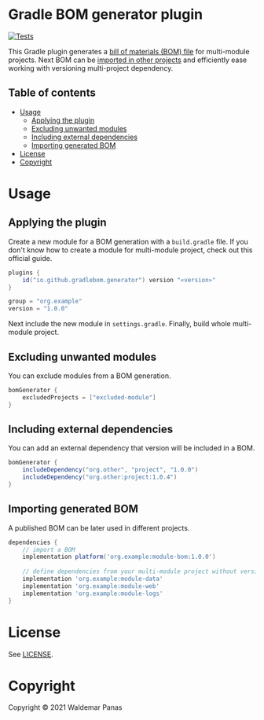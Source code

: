 # Gradle BOM generator plugin

[![Tests](https://github.com/gradle-bom/gradle-bom-generator-plugin/actions/workflows/ci.yml/badge.svg)](https://github.com/gradle-bom/gradle-bom-generator-plugin/actions/workflows/ci.yml)

This Gradle plugin generates a [bill of materials (BOM) file]
for multi-module projects. 
Next BOM can be [imported in other projects] and efficiently
ease working with versioning multi-project dependency.

## Table of contents

* [Usage](#usage)
    * [Applying the plugin](#applying-the-plugin)
    * [Excluding unwanted modules](#excluding-unwanted-modules)
    * [Including external dependencies](#including-external-dependencies)
    * [Importing generated BOM](#importing-generated-bom)
* [License](#license)
* [Copyright](#copyright)


# Usage

## Applying the plugin

Create a new module for a BOM generation with a `build.gradle` file.
If you don't know how to create a module for multi-module
project, check out this official guide.

```gradle
plugins {
    id("io.github.gradlebom.generator") version "«version»"
}

group = "org.example"
version = "1.0.0"
```

Next include the new module in `settings.gradle`. 
Finally, build whole multi-module project.

## Excluding unwanted modules

You can exclude modules from a BOM generation.

```gradle
bomGenerator {
    excludedProjects = ["excluded-module"]
}
```

## Including external dependencies

You can add an external dependency that version
will be included in a BOM.

```gradle
bomGenerator {
    includeDependency("org.other", "project", "1.0.0")
    includeDependency("org.other:project:1.0.4")
}
```

## Importing generated BOM

A published BOM can be later used in different projects.

```gradle
dependencies {
    // import a BOM
    implementation platform('org.example:module-bom:1.0.0')
    
    // define dependencies from your multi-module project without versions
    implementation 'org.example:module-data'
    implementation 'org.example:module-web'
    implementation 'org.example:module-logs'
}
```

# License

See [LICENSE](./LICENSE).

# Copyright

Copyright © 2021 Waldemar Panas


[imported in other projects]: https://docs.gradle.org/current/userguide/platforms.html#sub:bom_import
[bill of materials (BOM) file]: https://maven.apache.org/guides/introduction/introduction-to-dependency-mechanism.html#Importing_Dependencies
[official guide]: https://docs.gradle.org/current/userguide/multi_project_builds.html#sec:creating_multi_project_builds